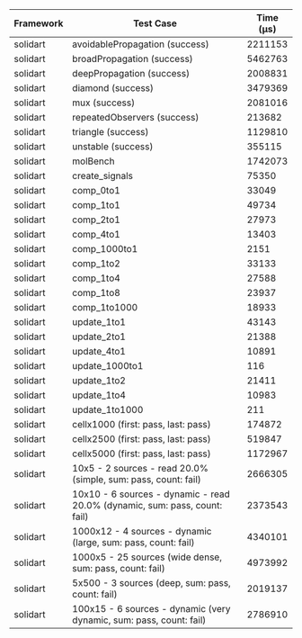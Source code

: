 | Framework | Test Case | Time (μs) |
| --- | --- | --- |
| solidart | avoidablePropagation (success) | 2211153 |
| solidart | broadPropagation (success) | 5462763 |
| solidart | deepPropagation (success) | 2008831 |
| solidart | diamond (success) | 3479369 |
| solidart | mux (success) | 2081016 |
| solidart | repeatedObservers (success) | 213682 |
| solidart | triangle (success) | 1129810 |
| solidart | unstable (success) | 355115 |
| solidart | molBench | 1742073 |
| solidart | create_signals | 75350 |
| solidart | comp_0to1 | 33049 |
| solidart | comp_1to1 | 49734 |
| solidart | comp_2to1 | 27973 |
| solidart | comp_4to1 | 13403 |
| solidart | comp_1000to1 | 2151 |
| solidart | comp_1to2 | 33133 |
| solidart | comp_1to4 | 27588 |
| solidart | comp_1to8 | 23937 |
| solidart | comp_1to1000 | 18933 |
| solidart | update_1to1 | 43143 |
| solidart | update_2to1 | 21388 |
| solidart | update_4to1 | 10891 |
| solidart | update_1000to1 | 116 |
| solidart | update_1to2 | 21411 |
| solidart | update_1to4 | 10983 |
| solidart | update_1to1000 | 211 |
| solidart | cellx1000 (first: pass, last: pass) | 174872 |
| solidart | cellx2500 (first: pass, last: pass) | 519847 |
| solidart | cellx5000 (first: pass, last: pass) | 1172967 |
| solidart | 10x5 - 2 sources - read 20.0% (simple, sum: pass, count: fail) | 2666305 |
| solidart | 10x10 - 6 sources - dynamic - read 20.0% (dynamic, sum: pass, count: fail) | 2373543 |
| solidart | 1000x12 - 4 sources - dynamic (large, sum: pass, count: fail) | 4340101 |
| solidart | 1000x5 - 25 sources (wide dense, sum: pass, count: fail) | 4973992 |
| solidart | 5x500 - 3 sources (deep, sum: pass, count: fail) | 2019137 |
| solidart | 100x15 - 6 sources - dynamic (very dynamic, sum: pass, count: fail) | 2786910 |
